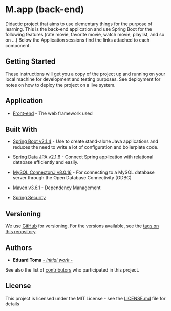 # M.app (back-end)

Didactic project that aims to use elementary things for the purpose of learning. This is the back-end application and use Spring Boot for the following features (rate movie, favorite movie, watch movie, playlist, and so on ...) Below the Application sessions find the links attached to each component.

## Getting Started

These instructions will get you a copy of the project up and running on your local machine for development and testing purposes. See deployment for notes on how to deploy the project on a live system.

## Application

- [Front-end](https://github.com/TomaEduard/movie-web-app) - The web framework used

## Built With

* [Spring Boot v2.1.4](https://spring.io/projects/spring-boot) - Use to create stand-alone Java applications and reduces the need to write a lot of configuration and boilerplate code.

* [Spring Data JPA v2.1.6](https://spring.io/guides/gs/accessing-data-jpa/) - Connect Spring application with relational database efficiently and easily.
* [MySQL Connector/J v8.0.16](https://mvnrepository.com/artifact/mysql/mysql-connector-java) - For connecting to a MySQL database server through the Open Database Connectivity (ODBC)
* [Maven v3.6.1](https://maven.apache.org/) - Dependency Management
* [Spring Security]() 

## Versioning

We use [GitHub](https://github.com/) for versioning. For the versions available, see the [tags on this repository](https://github.com/TomaEduard/movie-app-api).

## Authors

- **Eduard Toma** [- _Initial work_ -](https://github.com/TomaEduard/movie-app-api)

See also the list of [contributors](https://github.com/TomaEduard/movie-app-api/graphs/contributors) who participated in this project.

## License

This project is licensed under the MIT License - see the [LICENSE.md](LICENSE.md) file for details
